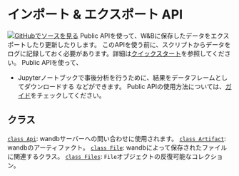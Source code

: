 # インポート & エクスポート API
[![](https://www.tensorflow.org/images/GitHub-Mark-32px.png)GitHubでソースを見る](https://www.github.com/wandb/client/tree/c4726707ed83ebb270a2cf84c4fd17b8684ff699/wandb/__init__.py)
Public APIを使って、W&Bに保存したデータをエクスポートしたり更新したりします。
このAPIを使う前に、スクリプトからデータをログに記録しておく必要があります。詳細は[クイックスタート](https://docs.wandb.ai/quickstart)を参照してください。
Public APIを使って、
 - Jupyterノートブックで事後分析を行うために、結果をデータフレームとしてダウンロードする
などができます。
Public APIの使用方法については、[ガイド](https://docs.wandb.com/guides/track/public-api-guide)をチェックしてください。
## クラス
[`class Api`](./api.md): wandbサーバーへの問い合わせに使用されます。
[`class Artifact`](./artifact.md): wandbのアーティファクト。
[`class File`](./file.md): wandbによって保存されたファイルに関連するクラス。
[`class Files`](./files.md): `File`オブジェクトの反復可能なコレクション。








